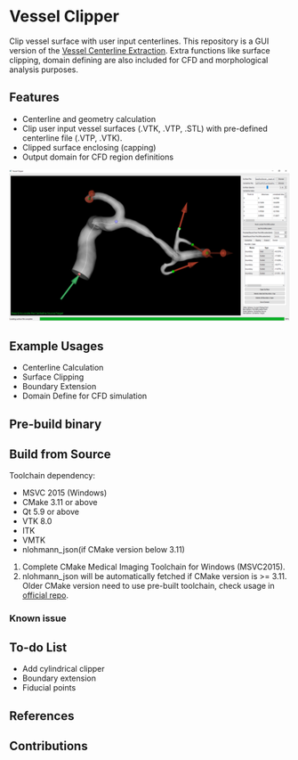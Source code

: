 # Vessel Clipper
Clip vessel surface with user input centerlines. This repository is a GUI version of the [Vessel Centerline Extraction](https://github.com/jackyko1991/Vessel-Centerline-Extraction). Extra functions like surface clipping, domain defining are also included for CFD and morphological analysis purposes.

## Features
- Centerline and geometry calculation
- Clip user input vessel surfaces (.VTK, .VTP, .STL) with pre-defined centerline file (.VTP, .VTK).
- Clipped surface enclosing (capping)
- Output domain for CFD region definitions

![alt text](./Doc/img/screencap.png "Vessel Clipper")

## Example Usages
- Centerline Calculation
- Surface Clipping
- Boundary Extension
- Domain Define for CFD simulation

## Pre-build binary

## Build from Source
Toolchain dependency:
- MSVC 2015 (Windows)
- CMake 3.11 or above
- Qt 5.9 or above
- VTK 8.0
- ITK
- VMTK
- nlohmann_json(if CMake version below 3.11)

1. Complete CMake Medical Imaging Toolchain for Windows (MSVC2015).
2. nlohmann_json will be automatically fetched if CMake version is >= 3.11. Older CMake version need to use pre-built toolchain, check usage in [official repo](https://github.com/nlohmann/json).

### Known issue

## To-do List
- Add cylindrical clipper
- Boundary extension
- Fiducial points

## References

## Contributions